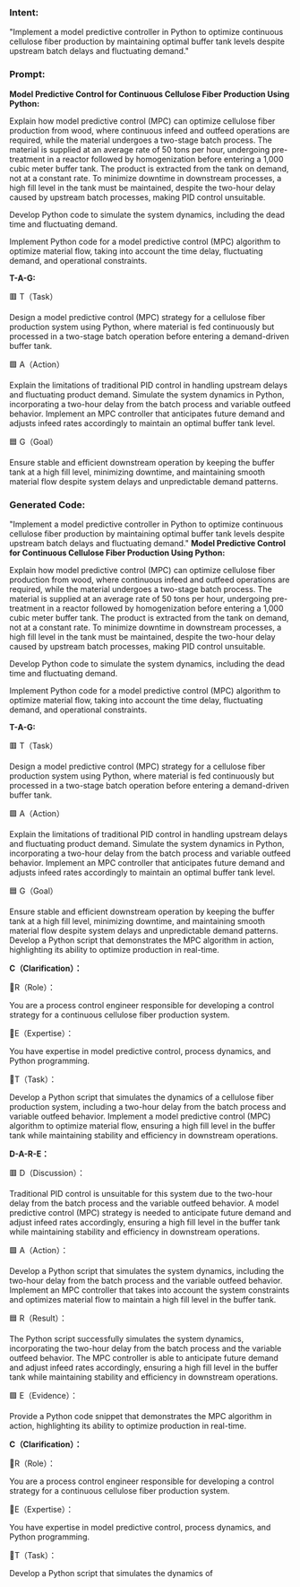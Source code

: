 ### Intent:
"Implement a model predictive controller in Python to optimize continuous cellulose fiber production by maintaining optimal buffer tank levels despite upstream batch delays and fluctuating demand."

### Prompt:
**Model Predictive Control for Continuous Cellulose Fiber Production Using Python:**

Explain how model predictive control (MPC) can optimize cellulose fiber production from wood, where continuous infeed and outfeed operations are required, while the material undergoes a two-stage batch process. The material is supplied at an average rate of 50 tons per hour, undergoing pre-treatment in a reactor followed by homogenization before entering a 1,000 cubic meter buffer tank. The product is extracted from the tank on demand, not at a constant rate. To minimize downtime in downstream processes, a high fill level in the tank must be maintained, despite the two-hour delay caused by upstream batch processes, making PID control unsuitable.

Develop Python code to simulate the system dynamics, including the dead time and fluctuating demand.

Implement Python code for a model predictive control (MPC) algorithm to optimize material flow, taking into account the time delay, fluctuating demand, and operational constraints.


**T-A-G:**

🟥 T（Task）

Design a model predictive control (MPC) strategy for a cellulose fiber production system using Python, where material is fed continuously but processed in a two-stage batch operation before entering a demand-driven buffer tank.

🟩 A（Action）

Explain the limitations of traditional PID control in handling upstream delays and fluctuating product demand. Simulate the system dynamics in Python, incorporating a two-hour delay from the batch process and variable outfeed behavior. Implement an MPC controller that anticipates future demand and adjusts infeed rates accordingly to maintain an optimal buffer tank level.

🟦 G（Goal）

Ensure stable and efficient downstream operation by keeping the buffer tank at a high fill level, minimizing downtime, and maintaining smooth material flow despite system delays and unpredictable demand patterns.

### Generated Code:
"Implement a model predictive controller in Python to optimize continuous cellulose fiber production by maintaining optimal buffer tank levels despite upstream batch delays and fluctuating demand."
**Model Predictive Control for Continuous Cellulose Fiber Production Using Python:**

Explain how model predictive control (MPC) can optimize cellulose fiber production from wood, where continuous infeed and outfeed operations are required, while the material undergoes a two-stage batch process. The material is supplied at an average rate of 50 tons per hour, undergoing pre-treatment in a reactor followed by homogenization before entering a 1,000 cubic meter buffer tank. The product is extracted from the tank on demand, not at a constant rate. To minimize downtime in downstream processes, a high fill level in the tank must be maintained, despite the two-hour delay caused by upstream batch processes, making PID control unsuitable.

Develop Python code to simulate the system dynamics, including the dead time and fluctuating demand.

Implement Python code for a model predictive control (MPC) algorithm to optimize material flow, taking into account the time delay, fluctuating demand, and operational constraints.


**T-A-G:**

🟥 T（Task）

Design a model predictive control (MPC) strategy for a cellulose fiber production system using Python, where material is fed continuously but processed in a two-stage batch operation before entering a demand-driven buffer tank.

🟩 A（Action）

Explain the limitations of traditional PID control in handling upstream delays and fluctuating product demand. Simulate the system dynamics in Python, incorporating a two-hour delay from the batch process and variable outfeed behavior. Implement an MPC controller that anticipates future demand and adjusts infeed rates accordingly to maintain an optimal buffer tank level.

🟦 G（Goal）

Ensure stable and efficient downstream operation by keeping the buffer tank at a high fill level, minimizing downtime, and maintaining smooth material flow despite system delays and unpredictable demand patterns. Develop a Python script that demonstrates the MPC algorithm in action, highlighting its ability to optimize production in real-time.

**C（Clarification）：**

🔹R（Role）：

You are a process control engineer responsible for developing a control strategy for a continuous cellulose fiber production system.

🔹E（Expertise）：

You have expertise in model predictive control, process dynamics, and Python programming.

🔹T（Task）：

Develop a Python script that simulates the dynamics of a cellulose fiber production system, including a two-hour delay from the batch process and variable outfeed behavior. Implement a model predictive control (MPC) algorithm to optimize material flow, ensuring a high fill level in the buffer tank while maintaining stability and efficiency in downstream operations.

**D-A-R-E：**

🟥 D（Discussion）：

Traditional PID control is unsuitable for this system due to the two-hour delay from the batch process and the variable outfeed behavior. A model predictive control (MPC) strategy is needed to anticipate future demand and adjust infeed rates accordingly, ensuring a high fill level in the buffer tank while maintaining stability and efficiency in downstream operations.

🟩 A（Action）：

Develop a Python script that simulates the system dynamics, including the two-hour delay from the batch process and the variable outfeed behavior. Implement an MPC controller that takes into account the system constraints and optimizes material flow to maintain a high fill level in the buffer tank.

🟦 R（Result）：

The Python script successfully simulates the system dynamics, incorporating the two-hour delay from the batch process and the variable outfeed behavior. The MPC controller is able to anticipate future demand and adjust infeed rates accordingly, ensuring a high fill level in the buffer tank while maintaining stability and efficiency in downstream operations.

🟪 E（Evidence）：

Provide a Python code snippet that demonstrates the MPC algorithm in action, highlighting its ability to optimize production in real-time.

**C（Clarification）：**

🔹R（Role）：

You are a process control engineer responsible for developing a control strategy for a continuous cellulose fiber production system.

🔹E（Expertise）：

You have expertise in model predictive control, process dynamics, and Python programming.

🔹T（Task）：

Develop a Python script that simulates the dynamics of
